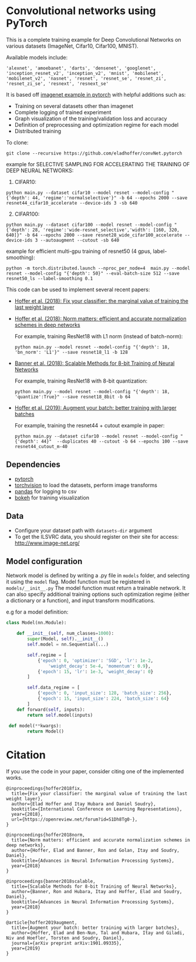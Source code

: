 # Convolutional networks using PyTorch

This is a complete training example for Deep Convolutional Networks on various datasets (ImageNet, Cifar10, Cifar100, MNIST).

Available models include:
```
'alexnet', 'amoebanet', 'darts', 'densenet', 'googlenet', 'inception_resnet_v2', 'inception_v2', 'mnist', 'mobilenet', 'mobilenet_v2', 'nasnet', 'resnet', 'resnet_se', 'resnet_zi', 'resnet_zi_se', 'resnext', 'resnext_se'
```

It is based off [imagenet example in pytorch](https://github.com/pytorch/examples/tree/master/imagenet) with helpful additions such as:
  - Training on several datasets other than imagenet
  - Complete logging of trained experiment
  - Graph visualization of the training/validation loss and accuracy
  - Definition of preprocessing and optimization regime for each model
  - Distributed training
 
 To clone:
 ```
 git clone --recursive https://github.com/eladhoffer/convNet.pytorch
 ```
 
 example for SELECTIVE SAMPLING FOR ACCELERATING THE TRAINING  OF DEEP NEURAL NETWORKS:
 
 1) CIFAR10:
 ```
 python main.py --dataset cifar10 --model resnet --model-config "{'depth': 44, 'regime':'normalselective'}" -b 64 --epochs 2000 --save resnet44_cifar10_accelerate --device-ids 3 -sb 640
```
 2) CIFAR100:
 ```
 python main.py --dataset cifar100 --model resnet --model-config "{'depth': 28, 'regime':'wide-resnet_selective','width': [160, 320, 640]}" -b 64 --epochs 2000 --save resnet28_wide_cifar100_accelerate --device-ids 3 --autoaugment --cutout -sb 640
```


 
 example for efficient multi-gpu training of resnet50 (4 gpus, label-smoothing):
 ```
 python -m torch.distributed.launch --nproc_per_node=4  main.py --model resnet --model-config "{'depth': 50}" --eval-batch-size 512 --save resnet50_ls --label-smoothing 0.1
```

This code can be used to implement several recent papers:
  - [Hoffer et al. (2018): Fix your classifier: the marginal value of training the last weight layer](https://arxiv.org/abs/1801.04540)
  - [Hoffer et al. (2018): Norm matters: efficient and accurate normalization schemes in deep networks](https://arxiv.org/abs/1803.01814)
  
      For example, training ResNet18 with L1 norm (instead of batch-norm):
      ```
      python main.py --model resnet --model-config "{'depth': 18, 'bn_norm': 'L1'}" --save resnet18_l1 -b 128
      ```
  - [Banner et al. (2018): Scalable Methods for 8-bit Training of Neural Networks](https://arxiv.org/abs/1805.11046)
  
    For example, training ResNet18 with 8-bit quantization:
    ```
    python main.py --model resnet --model-config "{'depth': 18, 'quantize':True}" --save resnet18_8bit -b 64
    ```
  - [Hoffer et al. (2019): Augment your batch: better training with larger batches](https://arxiv.org/abs/1901.09335)
    
    For example, training the resnet44 + cutout example in paper:
    ```
    python main.py --dataset cifar10 --model resnet --model-config "{'depth': 44}"  --duplicates 40 --cutout -b 64 --epochs 100 --save resnet44_cutout_m-40
    ```
## Dependencies

- [pytorch](<http://www.pytorch.org>)
- [torchvision](<https://github.com/pytorch/vision>) to load the datasets, perform image transforms
- [pandas](<http://pandas.pydata.org/>) for logging to csv
- [bokeh](<http://bokeh.pydata.org>) for training visualization


## Data
- Configure your dataset path with ``datasets-dir`` argument
- To get the ILSVRC data, you should register on their site for access: <http://www.image-net.org/>


## Model configuration

Network model is defined by writing a <modelname>.py file in <code>models</code> folder, and selecting it using the <code>model</code> flag. Model function must be registered in <code>models/\_\_init\_\_.py</code>
The model function must return a trainable network. It can also specify additional training options such optimization regime (either a dictionary or a function), and input transform modifications.

e.g for a model definition:

```python
class Model(nn.Module):

    def __init__(self, num_classes=1000):
        super(Model, self).__init__()
        self.model = nn.Sequential(...)

        self.regime = [
            {'epoch': 0, 'optimizer': 'SGD', 'lr': 1e-2,
                'weight_decay': 5e-4, 'momentum': 0.9},
            {'epoch': 15, 'lr': 1e-3, 'weight_decay': 0}
        ]

        self.data_regime = [
            {'epoch': 0, 'input_size': 128, 'batch_size': 256},
            {'epoch': 15, 'input_size': 224, 'batch_size': 64}
        ]
    def forward(self, inputs):
        return self.model(inputs)
        
 def model(**kwargs):
        return Model()
```


# Citation

If you use the code in your paper, consider citing one of the implemented works.
```
@inproceedings{hoffer2018fix,
  title={Fix your classifier: the marginal value of training the last weight layer},
  author={Elad Hoffer and Itay Hubara and Daniel Soudry},
  booktitle={International Conference on Learning Representations},
  year={2018},
  url={https://openreview.net/forum?id=S1Dh8Tg0-},
}
```
```
@inproceedings{hoffer2018norm,
  title={Norm matters: efficient and accurate normalization schemes in deep networks},
  author={Hoffer, Elad and Banner, Ron and Golan, Itay and Soudry, Daniel},
  booktitle={Advances in Neural Information Processing Systems},
  year={2018}
}
```
```
@inproceedings{banner2018scalable,
  title={Scalable Methods for 8-bit Training of Neural Networks},
  author={Banner, Ron and Hubara, Itay and Hoffer, Elad and Soudry, Daniel},
  booktitle={Advances in Neural Information Processing Systems},
  year={2018}
}
```
```
@article{hoffer2019augment,
  title={Augment your batch: better training with larger batches},
  author={Hoffer, Elad and Ben-Nun, Tal and Hubara, Itay and Giladi, Niv and Hoefler, Torsten and Soudry, Daniel},
  journal={arXiv preprint arXiv:1901.09335},
  year={2019}
}
```
